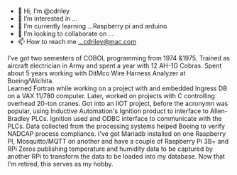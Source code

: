 - 👋 Hi, I’m @cdriley
- 👀 I’m interested in ...
- 🌱 I’m currently learning ...Raspberry pi and arduino
- 💞️ I’m looking to collaborate on ...
- 📫 How to reach me ...cdriley@mac.com

<!---
cdriley/cdriley is a ✨ special ✨ repository because its `README.md` (this file) appears on your GitHub profile.
You can click the Preview link to take a look at your changes.
--->
I've got two semesters of COBOL programming from 1974 &1975.  Trained as aircraft electrician in Army and spent a 
year with 12 AH-1G Cobras. Spent about 5 years working with DitMco Wire Harness Analyzer at Boeing/Wichita.  
Learned Fortran while working on a project with and embedded Ingress DB on a VAX 11/780 computer.  Later, worked
on projects with C controlling overhead 20-ton cranes.  Got into an IIOT project, before the acronymn was popular, 
using Inductive Automation's Ignition product to interface to Allen-Bradley PLCs.  Ignition used and ODBC interface
to communicate with the PLCs.  Data collected from the processing systems helped Boeing to verify NADCAP process 
compliance.
I've got Mariadb installed on one Raspberry PI, Mosquitto/MQTT on another and have a couple of Raspberry Pi 3B+ and 
RPi Zeros publishing temperature and humidity data to be captured by another RPi to transform the data to be loaded 
into my database.
Now that I'm retired, this serves as my hobby.
